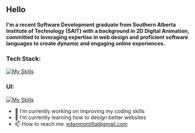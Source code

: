 ## Hello

#### I'm a recent Software Development graduate from Southern Alberta Institute of Technology (SAIT) with a background in 2D Digital Animation, committed to leveraging expertise in web design and proficient software languages to create dynamic and engaging online experiences.

### Tech Stack:
[![My Skills](https://skillicons.dev/icons?i=html,css,js,react,nodejs,npm,python)](https://skillicons.dev)

### UI:
[![My Skills](https://skillicons.dev/icons?i=figma,ps)](https://skillicons.dev)



- 🔭 I’m currently working on improving my coding skills
- 🌱 I’m currently learning how to design better websites
- 📫 How to reach me: edanmontilla@gmail.com

<!--
**edwardmontilla/edwardmontilla** is a ✨ _special_ ✨ repository because its `README.md` (this file) appears on your GitHub profile.

Here are some ideas to get you started:

- 🔭 I’m currently working on ...
- 🌱 I’m currently learning ...
- 👯 I’m looking to collaborate on ...
- 🤔 I’m looking for help with ...
- 💬 Ask me about ...
- 📫 How to reach me: ...
- 😄 Pronouns: ...
- ⚡ Fun fact: ...
-->
